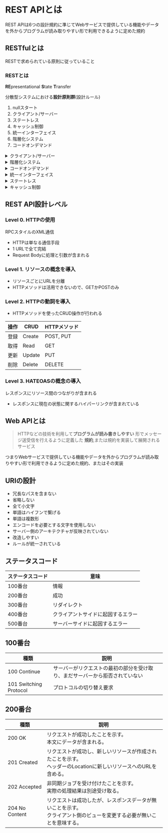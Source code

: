 # REST APIとは

REST APIは6つの設計規約に準じてWebサービスで提供している機能やデータを外からプログラムが読み取りやすい形で利用できるように定めた規約

## RESTfulとは
RESTで求められている原則に従っていること　

### RESTとは
**RE**presentational **S**tate **T**ransfer

分散型システムにおける**設計原則群**(設計ルール)

1. nullスタート
2. クライアント/サーバー
3. ステートレス
4. キャッシュ制御
5. 統一インターフェイス
6. 階層化システム
7. コードオンデマンド

<details>
<summary>クライアント/サーバー</summary>

1. 画面(UI)とデータで関心事を分離
2. クライアント側がトリガー、サーバー側は受け身

</details>

<details>
<summary>階層化システム</summary>

- メリット

各システム(コンポーネント)に役割を決めて独立させることで、進化と再利用が促進できる

- デメリット

データ処理にオーバーヘッドが発生

ユーザーから見ると応答が悪く見える

 **キャッシュを利用すると改善が見込める**

</details>

<details>
<summary>コードオンデマンド</summary>

クライアントコードをダウンロードして実行できる

**リリース後にクライアントコードを変更できる**

i.e. HTMLの更新

- メリット

リリース済みのクライアントに対して機能追加ができる

サーバーの負荷が下がる (クライアントに処理が移譲できるため)

- デメリット

評価環境が複雑になる

</details>

<details>
<summary>統一インターフェイス</summary>

4つの規約

1. リソースの識別

URIを用いてサーバーに保存されたデータを識別する

**URIはリソースを識別するもので動作は含まない**
2. 表現を用いたリソース操作

クライアントからサーバーへ編集リクエストをする際に、認証情報などの追加情報を付与する。

i.e Bearer Token

3. 自己記述メッセージ

メッセージ内容が何であるかヘッダーに記述されている

レスポンスに含まれるメタデータ(ヘッダー情報)で内容がわかる

4. アプリケーション状態エンジンとしてのハイパーメディア (HATEOAS)

レスポンスに現在の状態を踏まえて関連するハイパーリンクが含まれている

i.e. 検索結果ページにおける次のページ
</details>

<details>
<summary>ステートレス</summary>
サーバーはリクエストだけでコンテキストを理解できる

- サーバーは保存されたコンテキスト情報は使わない (サーバーセッションは使わない)

- 状態はクライアント上に保存される (リクエストに全て含める)

リクエストに状態情報が含まれるためリクエストが独立する

</details>

<details>
<summary>キャッシュ制御</summary>
クライアントはレスポンスをキャッシュできる

- レスポンスは明示的にまたは暗黙的にキャッシュ可能
- キャッシュを適切に行うことでクライアント/サーバー間の通信が排除されユーザー体験の向上、リソース効率の向上、拡張性の向上が見込める

</details>

## REST API設計レベル

### Level 0. HTTPの使用
RPCスタイルのXML通信
  - HTTPは単なる通信手段
  - 1 URLで全て完結
  - Request Bodyに処理と引数が含まれる
### Level 1. リソースの概念を導入
  - リソースごとにURLを分離
  - HTTPメソッドは活用できないので、GETかPOSTのみ
### Level 2. HTTPの動詞を導入
  - HTTPメソッドを使ったCRUD操作が行われる

| 操作 | CRUD | HTTPメソッド |
| ----------- | ----------- | ------------ |
| 登録 | Create | POST, PUT |
| 取得 | Read | GET |
| 更新 | Update | PUT |
| 削除 | Delete | DELETE |

### Level 3. HATEOASの概念の導入

レスポンスにリソース間のつながりが含まれる

  - レスポンスに現在の状態に関するハイパーリンクが含まれている

## Web APIとは
> HTTPなどの技術を利用して**プログラムが読み書きしやすい**
> 形でメッセージ送受信を行えるように定義した
> **規約**,または規約を実装して展開されるサービス

つまりWebサービスで提供している機能やデータを外からプログラムが読み取りやすい形で利用できるように定めた規約、またはその実装

## URIの設計

- 冗長なパスを含まない
- 省略しない
- 全て小文字
- 単語はハイフンで繋げる
- 単語は複数形
- エンコードを必要とする文字を使用しない
- サーバー側のアーキテクチャが反映されていない
- 改造しやすい
- ルールが統一されている

## ステータスコード

| ステータスコード | 意味 |
| ----------- | ----------- |
| 100番台 | 情報 |
| 200番台 | 成功 |
| 300番台 | リダイレクト |
| 400番台 | クライアントサイドに起因するエラー |
| 500番台 | サーバーサイドに起因するエラー |

## 100番台

| 種類 | 説明 |
| ----------- | ----------- |
| 100 Continue | サーバーがリクエストの最初の部分を受け取り、まだサーバーから拒否されていない |
| 101 Switching Protocol | プロトコルの切り替え要求 |

## 200番台

| 種類 | 説明 |
| -------------------- | ----------- |
| 200 OK | リクエストが成功したことを示す。<br>本文にデータが含まれる。 |
| 201 Created | リクエストが成功し、新しいリソースが作成されたことを示す。<br>ヘッダーのLocationに新しいリソースへのURLを含める。 |
| 202 Accepted | 非同期ジョブを受け付けたことを示す。<br>実際の処理結果は別途受け取る。 |
| 204 No Content | リクエストは成功したが、レスポンスデータが無いことを示す。<br>クライアント側のビューを変更する必要が無いことを意味する。 |
